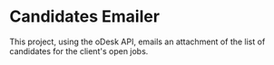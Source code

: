 Candidates Emailer
==================

This project, using the oDesk API, emails an attachment of the list of candidates for the client's  open jobs.
